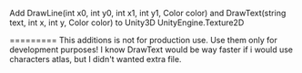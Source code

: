 Add DrawLine(int x0, int y0, int x1, int y1, Color color) and DrawText(string text, int x, int y, Color color) to Unity3D UnityEngine.Texture2D

=========
This additions is not for production use. Use them only for development purposes!
I know DrawText would be way faster if i would use characters atlas, but I didn't wanted extra file.
